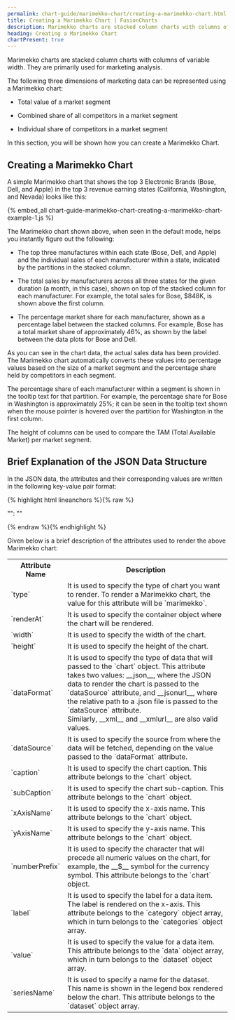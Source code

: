 ```yaml
---
permalink: chart-guide/marimekko-chart/creating-a-marimekko-chart.html
title: Creating a Marimekko Chart | FusionCharts
description: Marimekko charts are stacked column charts with columns of variable width. They are primarily used for marketing analysis.
heading: Creating a Marimekko Chart
chartPresent: true
---
```


Marimekko charts are stacked column charts with columns of variable width. They are primarily used for marketing analysis.

The following three dimensions of marketing data can be represented using a Marimekko chart:

* Total value of a market segment

* Combined share of all competitors in a market segment

* Individual share of competitors in a market segment

In this section, you will be shown how you can create a Marimekko Chart.

## Creating a Marimekko Chart

A simple Marimekko chart that shows the top 3 Electronic Brands (Bose, Dell, and Apple) in the top 3 revenue earning states (California, Washington, and Nevada) looks like this:

{% embed_all chart-guide-marimekko-chart-creating-a-marimekko-chart-example-1.js %}

The Marimekko chart shown above, when seen in the default mode, helps you instantly figure out the following:

* The top three manufactures within each state (Bose, Dell, and Apple) and the individual sales of each manufacturer within a state, indicated by the partitions in the stacked column.

* The total sales by manufacturers across all three states for the given duration (a month, in this case), shown on top of the stacked column for each manufacturer. For example, the total sales for Bose, $848K, is shown above the first column.

* The percentage market share for each manufacturer, shown as a percentage label between the stacked columns. For example, Bose has a total market share of approximately 46%, as shown by the label between the data plots for Bose and Dell.

As you can see in the chart data, the actual sales data has been provided. The Marimekko chart automatically converts these values into percentage values based on the size of a market segment and the percentage share held by competitors in each segment.

The percentage share of each manufacturer within a segment is shown in the tooltip text for that partition. For example, the percentage share for Bose in Washington is approximately 25%; it can be seen in the tooltip text shown when the mouse pointer is hovered over the partition for Washington in the first column.

The height of columns can be used to compare the TAM (Total Available Market) per market segment.

## Brief Explanation of the JSON Data Structure

In the JSON data, the attributes and their corresponding values are written in the following key-value pair format:

{% highlight html lineanchors %}{% raw %}

"<attributeName>": "<value>"

{% endraw %}{% endhighlight %}


Given below is a brief description of the attributes used to render the above Marimekko chart:

<table>
  <tr>
    <th>Attribute Name</th>
    <th>Description</th>
  </tr>
  <tr>
    <td>`type`</td>
    <td>It is used to specify the type of chart you want to render. To render a Marimekko chart, the value for this attribute will be `marimekko`.</td>
  </tr>
  <tr>
    <td>`renderAt`</td>
    <td>It is used to specify the container object where the chart will be rendered.</td>
  </tr>
  <tr>
    <td>`width`</td>
    <td>It is used to specify the width of the chart.</td>
  </tr>
  <tr>
    <td>`height`</td>
    <td>It is used to specify the height of the chart.</td>
  </tr>
  <tr>
    <td>`dataFormat`</td>
    <td>It is used to specify the type of data that will passed to the `chart` object. This attribute takes two values: __json__, where the JSON data to render the chart is passed to the `dataSource` attribute, and __jsonurl__, where the relative path to a .json file is passed to the `dataSource` attribute. <br> Similarly, __xml__ and __xmlurl__ are also valid values. </td>
  </tr>
  <tr>
    <td>`dataSource`</td>
    <td>It is used to specify the source from where the data will be fetched, depending on the value passed to the `dataFormat` attribute.</td>
  </tr>
  <tr>
    <td>`caption`</td>
    <td>It is used to specify the chart caption. This attribute belongs to the `chart` object.</td>
  </tr>
  <tr>
    <td>`subCaption`</td>
    <td>It is used to specify the chart sub-caption. This attribute belongs to the `chart` object.</td>
  </tr>
  <tr>
    <td>`xAxisName`</td>
    <td>It is used to specify the x-axis name. This attribute belongs to the `chart` object.</td>
  </tr>
  <tr>
    <td>`yAxisName`</td>
    <td>It is used to specify the y-axis name. This attribute belongs to the `chart` object.</td>
  </tr>
  <tr>
    <td>`numberPrefix`</td>
    <td>It is used to specify the character that will precede all numeric values on the chart, for example, the __$__ symbol for the currency symbol. This attribute belongs to the `chart` object.</td>
  </tr>
  <tr>
    <td>`label`</td>
    <td>It is used to specify the label for a data item. The label is rendered on the x-axis. This attribute belongs to the `category` object array, which in turn belongs to the `categories` object array.</td>
  </tr>
  <tr>
    <td>`value`</td>
    <td>It is used to specify the value for a data item. This attribute belongs to the `data` object array, which in turn belongs to the `dataset` object array.</td>
  </tr>
  <tr>
    <td>`seriesName`</td>
    <td>It is used to specify a name for the dataset. This name is shown in the legend box rendered below the chart. This attribute belongs to the `dataset` object array.</td>
  </tr>
</table>